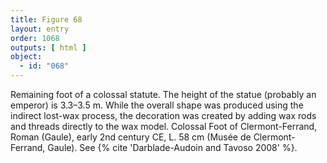 ```yaml
---
title: Figure 68
layout: entry
order: 1068
outputs: [ html ]
object:
  - id: "068"
---
```


Remaining foot of a colossal statute. The height of the statue (probably an emperor) is 3.3–3.5 m. While the overall shape was produced using the indirect lost-wax process, the decoration was created by adding wax rods and threads directly to the wax model. Colossal Foot of Clermont-Ferrand, Roman (Gaule), early 2nd century CE, L. 58 cm (Musée de Clermont-Ferrand, Gaule). See {% cite 'Darblade-Audoin and Tavoso 2008' %}.
